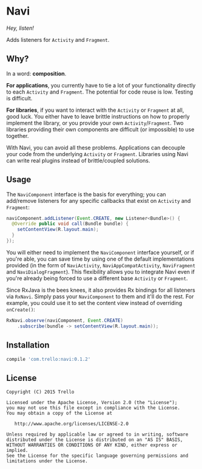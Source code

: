 # Navi

*Hey, listen!*

Adds listeners for `Activity` and `Fragment`.

## Why?

In a word: **composition**.

**For applications**, you currently have to tie a lot of your functionality directly to each `Activity` and `Fragment`. The potential for code reuse is low. Testing is difficult.

**For libraries**, if you want to interact with the `Activity` or `Fragment` at all, good luck. You either have to leave brittle instructions on how to properly implement the library, or you provide your own `Activity`/`Fragment`. Two libraries providing their own components are difficult (or impossible) to use together.

With Navi, you can avoid all these problems. Applications can decouple your code from the underlying `Activity` or `Fragment`. Libraries using Navi can write real plugins instead of brittle/coupled solutions.

## Usage

The `NaviComponent` interface is the basis for everything; you can add/remove listeners for
any specific callbacks that exist on `Activity` and `Fragment`:

```java
naviComponent.addListener(Event.CREATE, new Listener<Bundle>() {
  @Override public void call(Bundle bundle) {
    setContentView(R.layout.main);
  }
});
```

You will either need to implement the `NaviComponent` interface yourself, or if you're able, you
can save time by using one of the default implementations provided (in the form of `NaviActivity`,
`NaviAppCompatActivity`, `NaviFragment` and `NaviDialogFragment`). This flexibility allows you to
integrate Navi even if you're already being forced to use a different base `Activity` or `Fragment`.

Since RxJava is the bees knees, it also provides Rx bindings for all listeners via `RxNavi`. Simply pass your `NaviComponent` to them and it'll do the
rest. For example, you could use it to set the content view instead of overriding `onCreate()`:

```java
RxNavi.observe(naviComponent, Event.CREATE)
    .subscribe(bundle -> setContentView(R.layout.main));
```

## Installation

```gradle
compile 'com.trello:navi:0.1.2'
```

## License

    Copyright (C) 2015 Trello

    Licensed under the Apache License, Version 2.0 (the "License");
    you may not use this file except in compliance with the License.
    You may obtain a copy of the License at

       http://www.apache.org/licenses/LICENSE-2.0

    Unless required by applicable law or agreed to in writing, software
    distributed under the License is distributed on an "AS IS" BASIS,
    WITHOUT WARRANTIES OR CONDITIONS OF ANY KIND, either express or implied.
    See the License for the specific language governing permissions and
    limitations under the License.
